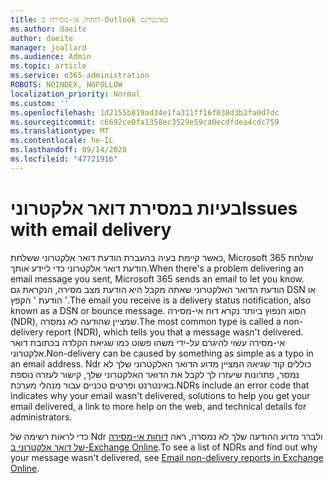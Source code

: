 ```yaml
---
title: דוחות אי-מסירה ב-Outlook באינטרנט
ms.author: daeite
author: daeite
manager: joallard
ms.audience: Admin
ms.topic: article
ms.service: o365-administration
ROBOTS: NOINDEX, NOFOLLOW
localization_priority: Normal
ms.custom: ''
ms.openlocfilehash: 1d2155b819ad34e1fa311ff16f038d3b2fa0d7dc
ms.sourcegitcommit: c6692ce0fa1358ec3529e59ca0ecdfdea4cdc759
ms.translationtype: MT
ms.contentlocale: he-IL
ms.lasthandoff: 09/14/2020
ms.locfileid: "47721916"
---
```

# <a name="issues-with-email-delivery"></a><span data-ttu-id="7fe54-102">בעיות במסירת דואר אלקטרוני</span><span class="sxs-lookup"><span data-stu-id="7fe54-102">Issues with email delivery</span></span>

<span data-ttu-id="7fe54-103">כאשר קיימת בעיה בהעברת הודעת דואר אלקטרוני ששלחת, Microsoft 365 שולחת הודעת דואר אלקטרוני כדי ליידע אותך.</span><span class="sxs-lookup"><span data-stu-id="7fe54-103">When there's a problem delivering an email message you sent, Microsoft 365 sends an email to let you know.</span></span> <span data-ttu-id="7fe54-104">הודעת הדואר האלקטרוני שאתה מקבל היא הודעת מצב מסירה, הנקראת גם DSN או הודעת ' הקפץ '.</span><span class="sxs-lookup"><span data-stu-id="7fe54-104">The email you receive is a delivery status notification, also known as a DSN or bounce message.</span></span> <span data-ttu-id="7fe54-105">הסוג הנפוץ ביותר נקרא דוח אי-מסירה (NDR), שמציין שהודעה לא נמסרה.</span><span class="sxs-lookup"><span data-stu-id="7fe54-105">The most common type is called a non-delivery report (NDR), which tells you that a message wasn't delivered.</span></span> <span data-ttu-id="7fe54-106">אי-מסירה עשוי להיגרם על-ידי משהו פשוט כמו שגיאת הקלדה בכתובת דואר אלקטרוני.</span><span class="sxs-lookup"><span data-stu-id="7fe54-106">Non-delivery can be caused by something as simple as a typo in an email address.</span></span> <span data-ttu-id="7fe54-107">Ndr כוללים קוד שגיאה המציין מדוע הדואר האלקטרוני שלך לא נמסר, פתרונות שיעזרו לך לקבל את הדואר האלקטרוני שלך, קישור לעזרה נוספת באינטרנט ופרטים טכניים עבור מנהלי מערכת.</span><span class="sxs-lookup"><span data-stu-id="7fe54-107">NDRs include an error code that indicates why your email wasn't delivered, solutions to help you get your email delivered, a link to more help on the web, and technical details for administrators.</span></span>

<span data-ttu-id="7fe54-108">כדי לראות רשימה של Ndr ולברר מדוע ההודעה שלך לא נמסרה, ראה [דוחות אי-מסירה של דואר אלקטרוני ב-Exchange Online](https://docs.microsoft.com/exchange/mail-flow-best-practices/non-delivery-reports-in-exchange-online/non-delivery-reports-in-exchange-online).</span><span class="sxs-lookup"><span data-stu-id="7fe54-108">To see a list of NDRs and find out why your message wasn't delivered, see [Email non-delivery reports in Exchange Online](https://docs.microsoft.com/exchange/mail-flow-best-practices/non-delivery-reports-in-exchange-online/non-delivery-reports-in-exchange-online).</span></span>